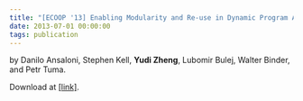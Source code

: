 ```yaml
---
title: "[ECOOP '13] Enabling Modularity and Re-use in Dynamic Program Analysis Tools for the Java Virtual Machine"
date: 2013-07-01 00:00:00
tags: publication
---
```


by Danilo Ansaloni, Stephen Kell, **Yudi Zheng**, Lubomir Bulej, Walter Binder, and Petr Tuma.

Download at [[link]][1].

[1]: https://doi.org/10.1007/978-3-642-39038-8_15